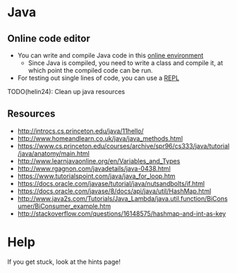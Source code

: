 # Java

## Online code editor
- You can write and compile Java code in this [online environment](https://www.compilejava.net/)
  - Since Java is compiled, you need to write a class and compile it, at which point the compiled code can be run.
- For testing out single lines of code, you can use a [REPL](http://www.javarepl.com/term.html)

TODO(helin24): Clean up java resources
## Resources
- http://introcs.cs.princeton.edu/java/11hello/
- http://www.homeandlearn.co.uk/java/java_methods.html
- https://www.cs.princeton.edu/courses/archive/spr96/cs333/java/tutorial/java/anatomy/main.html
- http://www.learnjavaonline.org/en/Variables_and_Types
- http://www.rgagnon.com/javadetails/java-0438.html
- https://www.tutorialspoint.com/java/java_for_loop.htm
- https://docs.oracle.com/javase/tutorial/java/nutsandbolts/if.html
- https://docs.oracle.com/javase/8/docs/api/java/util/HashMap.html
- http://www.java2s.com/Tutorials/Java_Lambda/java.util.function/BiConsumer/BiConsumer_example.htm
- http://stackoverflow.com/questions/16148575/hashmap-and-int-as-key

# Help
If you get stuck, look at the hints page!

